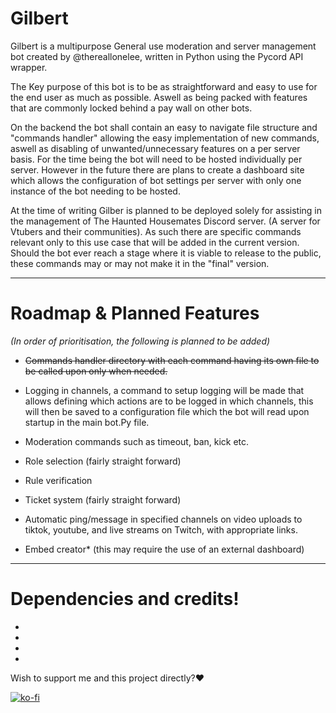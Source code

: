 # Gilbert

Gilbert is a multipurpose General use moderation and server management bot created by @thereallonelee, written in Python using the Pycord API wrapper.

The Key purpose of this bot is to be as straightforward and easy to use for the end user as much as possible. Aswell as being packed with features that are commonly locked behind a pay wall on other bots.

On the backend the bot shall contain an easy to navigate file structure and "commands handler" allowing the easy implementation of new commands, aswell as disabling of unwanted/unnecessary features on a per server basis. For the time being the bot will need to be hosted individually per server. However in the future there are plans to create a dashboard site which allows the configuration of bot settings per server with only one instance of the bot needing to be hosted.

At the time of writing Gilber is planned to be deployed solely for assisting in the management of The Haunted Housemates Discord server. (A server for Vtubers and their communities). As such there are specific commands relevant only to this use case that will be added in the current version. Should the bot ever reach a stage where it is viable to release to the public, these commands may or may not make it in the "final" version.

***

# Roadmap & Planned Features

*(In order of prioritisation, the following is planned to be added)*

- ~~Commands handler directory with each command having its own file to be called upon only when needed.~~

- Logging in channels, a command to setup logging will be made that allows defining which actions are to be logged in which channels, this will then be saved to a configuration file which the bot will read upon startup in the main bot.Py file.

- Moderation commands such as timeout, ban, kick etc.

- Role selection (fairly straight forward)

- Rule verification

- Ticket system (fairly straight forward)

- Automatic ping/message in specified channels on video uploads to tiktok, youtube, and live streams on Twitch, with appropriate links.

- Embed creator* (this may require the use of an external dashboard)

***

# Dependencies and credits! 

-
-
-
-

Wish to support me and this project directly?:heart:

[![ko-fi](https://ko-fi.com/img/githubbutton_sm.svg)](https://ko-fi.com/M4M0CE3M6)
